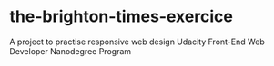 # the-brighton-times-exercice

A project to practise responsive web design
Udacity Front-End Web Developer Nanodegree Program
